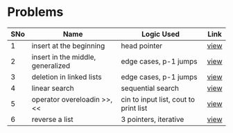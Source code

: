# Problems

SNo | Name | Logic Used | Link |
----|------|------------|------|
1 | insert at the beginning | head pointer | [view](insert_at_head.cpp)
2 | insert in the middle, generalized | edge cases, p-1 jumps | [view](insert_in_middle.cpp)
3 | deletion in linked lists | edge cases, p-1 jumps | [view](deletion.cpp)
4 | linear search | sequential search | [view](searching.cpp)
5 | operator overeloadin >>, << | cin to input list, cout to print list | [view](operator_overloading.cpp)
6 | reverse a list | 3 pointers, iterative | [view](reverse_list.cpp)